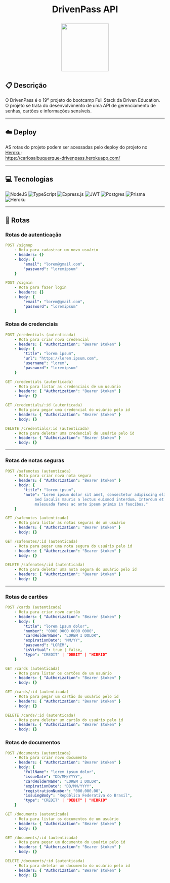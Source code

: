 # <p align = "center">DrivenPass API</p>

<p align="center">
   <img height="150px" src="https://cdn.pixabay.com/photo/2020/06/30/10/23/icon-5355895_1280.png"/>
</p>

##  📋 <b>Descrição</b>

O DrivenPass é o 19º projeto do bootcamp Full Stack da Driven Education. O projeto se trata do desenvolvimento de uma API de gerenciamento de senhas, cartões e informações sensíveis.

***

## ☁️ <b>Deploy</b>
AS rotas do projeto podem ser acessadas pelo deploy do projeto no <a href="https://www.heroku.com/">Heroku</a>:<br> https://carlosalbuquerque-drivenpass.herokuapp.com/



***

## 💻 <b>Tecnologias</b>

![NodeJS](https://img.shields.io/badge/node.js-6DA55F?style=for-the-badge&logo=node.js&logoColor=white)
![TypeScript](https://img.shields.io/badge/typescript-%23007ACC.svg?style=for-the-badge&logo=typescript&logoColor=white)
![Express.js](https://img.shields.io/badge/express.js-%23404d59.svg?style=for-the-badge&logo=express&logoColor=%2361DAFB)
![JWT](https://img.shields.io/badge/JWT-gray?style=for-the-badge&logo=JSON%20web%20tokens)
![Postgres](https://img.shields.io/badge/postgres-%23316192.svg?style=for-the-badge&logo=postgresql&logoColor=white)
![Prisma](https://img.shields.io/badge/Prisma-3982CE?style=for-the-badge&logo=Prisma&logoColor=white)
![Heroku](https://img.shields.io/badge/Heroku-430098?style=for-the-badge&logo=heroku&logoColor=white)

***

## 🚀 <b>Rotas</b>

### <b>Rotas de autenticação</b>

```yml
POST /signup
    - Rota para cadastrar um novo usuário
    - headers: {}
    - body: {
        "email": "lorem@gmail.com",
        "password": "loremipsum"
    }
```
    
```yml 
POST /signin
    - Rota para fazer login
    - headers: {}
    - body: {
        "email": "lorem@gmail.com",
        "password": "loremipsum"
    }
```

### <b>Rotas de credenciais</b>

```yml 
POST /credentials (autenticada)
    - Rota para criar nova credencial
    - headers: { "Authorization": "Bearer $token" }
    - body: {
        "title": "lorem ipsum",
        "url": "https://lorem.ipsum.com",
        "username": "lorem",
        "password": "loremipsum"
    }
```

```yml
GET /credentials (autenticada)
    - Rota para listar as credenciais de um usuário
    - headers: { "Authorization": "Bearer $token" }
    - body: {}
``` 

```yml
GET /credentials/:id (autenticada)
    - Rota para pegar uma credencial do usuário pelo id
    - headers: { "Authorization": "Bearer $token" }
    - body: {}
```
 
```yml
DELETE /credentials/:id (autenticada)
    - Rota para deletar uma credencial do usuário pelo id
    - headers: { "Authorization": "Bearer $token" }
    - body: {}
```
***

### <b>Rotas de notas seguras</b>

```yml 
POST /safenotes (autenticada)
    - Rota para criar nova nota segura
    - headers: { "Authorization": "Bearer $token" }
    - body: {
        "title": "lorem ipsum",
        "note": "Lorem ipsum dolor sit amet, consectetur adipiscing elit.
             Sed iaculis mauris a lectus euismod interdum. Interdum et
             malesuada fames ac ante ipsum primis in faucibus."
    }
```

```yml
GET /safenotes (autenticada)
    - Rota para listar as notas seguras de um usuário
    - headers: { "Authorization": "Bearer $token" }
    - body: {}
``` 

```yml
GET /safenotes/:id (autenticada)
    - Rota para pegar uma nota segura do usuário pelo id
    - headers: { "Authorization": "Bearer $token" }
    - body: {}
```
 
```yml
DELETE /safenotes/:id (autenticada)
    - Rota para deletar uma nota segura do usuário pelo id
    - headers: { "Authorization": "Bearer $token" }
    - body: {}
```
***

### <b>Rotas de cartões</b>

```yml 
POST /cards (autenticada)
    - Rota para criar novo cartão
    - headers: { "Authorization": "Bearer $token" }
    - body: {
        "title": "lorem ipsum dolor",
        "number": "0000 0000 0000 0000",
        "cardHolderName": "LOREM I DOLOR",
        "expirationDate": "MM/YY",
        "password": "LOREM",
        "isVirtual": true | false,
        "type": "CREDIT" | "DEBIT" | "HIBRID"
    }
```

```yml
GET /cards (autenticada)
    - Rota para listar os cartões de um usuário
    - headers: { "Authorization": "Bearer $token" }
    - body: {}
``` 

```yml
GET /cards/:id (autenticada)
    - Rota para pegar um cartão do usuário pelo id
    - headers: { "Authorization": "Bearer $token" }
    - body: {}
```
 
```yml
DELETE /cards/:id (autenticada)
    - Rota para deletar um cartão do usuário pelo id
    - headers: { "Authorization": "Bearer $token" }
    - body: {}
```

### <b>Rotas de documentos</b>

```yml 
POST /documents (autenticada)
    - Rota para criar novo documento
    - headers: { "Authorization": "Bearer $token" }
    - body: {
        "fullName": "lorem ipsum dolor",
        "issueDate": "DD/MM/YYYY",
        "cardHolderName": "LOREM I DOLOR",
        "expirationDate": "DD/MM/YYYY",
        "registrationNumber": "000.000.00",
        "issuingBody": "República Federativa do Brasil",
        "type": "CREDIT" | "DEBIT" | "HIBRID"
    }
```

```yml
GET /documents (autenticada)
    - Rota para listar os documentos de um usuário
    - headers: { "Authorization": "Bearer $token" }
    - body: {}
``` 

```yml
GET /documents/:id (autenticada)
    - Rota para pegar um documento do usuário pelo id
    - headers: { "Authorization": "Bearer $token" }
    - body: {}
```
 
```yml
DELETE /documents/:id (autenticada)
    - Rota para deletar um documento do usuário pelo id
    - headers: { "Authorization": "Bearer $token" }
    - body: {}
```
